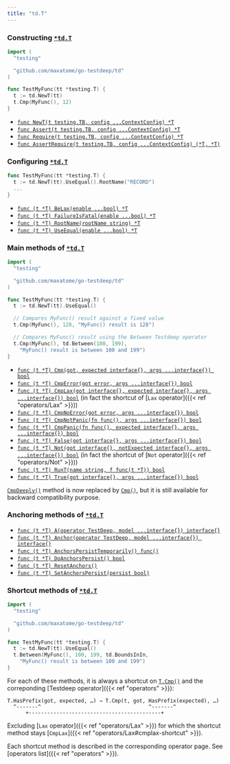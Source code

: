 ```yaml
---
title: "td.T"
---
```


### Constructing [`*td.T`]

```go
import (
  "testing"

  "github.com/maxatome/go-testdeep/td"
)

func TestMyFunc(tt *testing.T) {
  t := td.NewT(tt)
  t.Cmp(MyFunc(), 12)
}
```

- [`func NewT(t testing.TB, config ...ContextConfig) *T`](https://pkg.go.dev/github.com/maxatome/go-testdeep/td#NewT)
- [`func Assert(t testing.TB, config ...ContextConfig) *T`](https://pkg.go.dev/github.com/maxatome/go-testdeep/td#Assert)
- [`func Require(t testing.TB, config ...ContextConfig) *T`](https://pkg.go.dev/github.com/maxatome/go-testdeep/td#Require)
- [`func AssertRequire(t testing.TB, config ...ContextConfig) (*T, *T)`](https://pkg.go.dev/github.com/maxatome/go-testdeep/td#AssertRequire)


### Configuring [`*td.T`]

```go
func TestMyFunc(tt *testing.T) {
  t := td.NewT(tt).UseEqual().RootName("RECORD")
  ...
}
```

- [`func (t *T) BeLax(enable ...bool) *T`](https://pkg.go.dev/github.com/maxatome/go-testdeep/td#T.BeLax)
- [`func (t *T) FailureIsFatal(enable ...bool) *T`](https://pkg.go.dev/github.com/maxatome/go-testdeep/td#T.FailureIsFatal)
- [`func (t *T) RootName(rootName string) *T`](https://pkg.go.dev/github.com/maxatome/go-testdeep/td#T.RootName)
- [`func (t *T) UseEqual(enable ...bool) *T`](https://pkg.go.dev/github.com/maxatome/go-testdeep/td#T.UseEqual)


### Main methods of [`*td.T`]

```go
import (
  "testing"

  "github.com/maxatome/go-testdeep/td"
)

func TestMyFunc(tt *testing.T) {
  t := td.NewT(tt).UseEqual()

  // Compares MyFunc() result against a fixed value
  t.Cmp(MyFunc(), 128, "MyFunc() result is 128")

  // Compares MyFunc() result using the Between Testdeep operator
  t.Cmp(MyFunc(), td.Between(100, 199),
    "MyFunc() result is between 100 and 199")
}
```

- [`func (t *T) Cmp(got, expected interface{}, args ...interface{}) bool`](https://pkg.go.dev/github.com/maxatome/go-testdeep/td#T.Cmp)
- [`func (t *T) CmpError(got error, args ...interface{}) bool`](https://pkg.go.dev/github.com/maxatome/go-testdeep/td#T.CmpError)
- [`func (t *T) CmpLax(got interface{}, expected interface{}, args ...interface{}) bool`](https://pkg.go.dev/github.com/maxatome/go-testdeep/td#T.CmpLax)
  (in fact the shortcut of [`Lax` operator]({{< ref "operators/Lax" >}}))
- [`func (t *T) CmpNoError(got error, args ...interface{}) bool`](https://pkg.go.dev/github.com/maxatome/go-testdeep/td#T.CmpNoError)
- [`func (t *T) CmpNotPanic(fn func(), args ...interface{}) bool`](https://pkg.go.dev/github.com/maxatome/go-testdeep/td#T.CmpNotPanic)
- [`func (t *T) CmpPanic(fn func(), expected interface{}, args ...interface{}) bool`](https://pkg.go.dev/github.com/maxatome/go-testdeep/td#T.CmpPanic)
- [`func (t *T) False(got interface{}, args ...interface{}) bool`](https://pkg.go.dev/github.com/maxatome/go-testdeep/td#T.False)
- [`func (t *T) Not(got interface{}, notExpected interface{}, args ...interface{}) bool`](https://pkg.go.dev/github.com/maxatome/go-testdeep/td#T.Not)
  (in fact the shortcut of [`Not` operator]({{< ref "operators/Not" >}}))
- [`func (t *T) RunT(name string, f func(t *T)) bool`](https://pkg.go.dev/github.com/maxatome/go-testdeep/td#T.RunT)
- [`func (t *T) True(got interface{}, args ...interface{}) bool`](https://pkg.go.dev/github.com/maxatome/go-testdeep/td#T.True)

[`CmpDeeply()`](https://pkg.go.dev/github.com/maxatome/go-testdeep/td#T.CmpDeeply)
method is now replaced by
[`Cmp()`](https://pkg.go.dev/github.com/maxatome/go-testdeep/td#T.Cmp),
but it is still available for backward compatibility purpose.


### Anchoring methods of [`*td.T`]

- [`func (t *T) A(operator TestDeep, model ...interface{}) interface{}`](https://pkg.go.dev/github.com/maxatome/go-testdeep/td#T.A)
- [`func (t *T) Anchor(operator TestDeep, model ...interface{}) interface{}`](https://pkg.go.dev/github.com/maxatome/go-testdeep/td#T.Anchor)
- [`func (t *T) AnchorsPersistTemporarily() func()`](https://pkg.go.dev/github.com/maxatome/go-testdeep/td#T.AnchorsPersistTemporarily)
- [`func (t *T) DoAnchorsPersist() bool`](https://pkg.go.dev/github.com/maxatome/go-testdeep/td#T.DoAnchorsPersist)
- [`func (t *T) ResetAnchors()`](https://pkg.go.dev/github.com/maxatome/go-testdeep/td#T.ResetAnchors)
- [`func (t *T) SetAnchorsPersist(persist bool)`](https://pkg.go.dev/github.com/maxatome/go-testdeep/td#T.SetAnchorsPersist)


### Shortcut methods of [`*td.T`]

```go
import (
  "testing"

  "github.com/maxatome/go-testdeep/td"
)

func TestMyFunc(tt *testing.T) {
  t := td.NewT(tt).UseEqual()
  t.Between(MyFunc(), 100, 199, td.BoundsInIn,
    "MyFunc() result is between 100 and 199")
}
```

For each of these methods, it is always a shortcut on
[`T.Cmp()`](https://pkg.go.dev/github.com/maxatome/go-testdeep/td#T.Cmp) and
the correponding [Testdeep operator]({{< ref "operators" >}}):

```
T.HasPrefix(got, expected, …) ⇒ T.Cmp(t, got, HasPrefix(expected), …)
  ^-------^                                   ^-------^
      +-------------------------------------------+
```

Excluding [`Lax` operator]({{< ref "operators/Lax" >}}) for which the
shortcut method stays [`CmpLax`]({{< ref "operators/Lax#cmplax-shortcut" >}}).

Each shortcut method is described in the corresponding operator
page. See [operators list]({{< ref "operators" >}}).


[`td.T`]: https://pkg.go.dev/github.com/maxatome/go-testdeep/td#T
[`*td.T`]: https://pkg.go.dev/github.com/maxatome/go-testdeep/td#T
